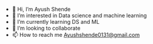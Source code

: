 - 👋 Hi, I’m Ayush Shende 
- 👀 I’m interested in Data science and machine learning 
- 🌱 I’m currently learning DS and ML
- 💞️ I’m looking to collaborate 
- 📫 How to reach me Ayushshende0131@gmail.com

<!---
Shende-Ayush/Shende-Ayush is a ✨ special ✨ repository because its `README.md` (this file) appears on your GitHub profile.
You can click the Preview link to take a look at your changes.
--->
